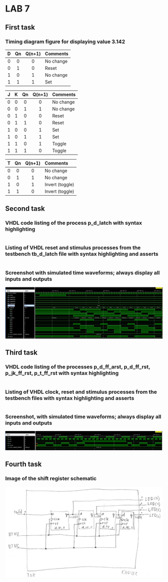 # LAB 7

## First task

### Timing diagram figure for displaying value 3.142

   | **D** | **Qn** | **Q(n+1)** | **Comments** |
   | :-: | :-: | :-: | :-- |
   | 0 | 0 | 0 | No change |
   | 0 | 1 | 0 | Reset |
   | 1 | 0 | 1 | No change |
   | 1 | 1 | 1 | Set |

   | **J** | **K** | **Qn** | **Q(n+1)** | **Comments** |
   | :-: | :-: | :-: | :-: | :-- |
   | 0 | 0 | 0 | 0 | No change |
   | 0 | 0 | 1 | 1 | No change |
   | 0 | 1 | 0 | 0 | Reset |
   | 0 | 1 | 1 | 0 | Reset |
   | 1 | 0 | 0 | 1 | Set |
   | 1 | 0 | 1 | 1 | Set |
   | 1 | 1 | 0 | 1 | Toggle |
   | 1 | 1 | 1 | 0 | Toggle |

   | **T** | **Qn** | **Q(n+1)** | **Comments** |
   | :-: | :-: | :-: | :-- |
   | 0 | 0 | 0 | No change |
   | 0 | 1 | 1 | No change |
   | 1 | 0 | 1 | Invert (toggle) |
   | 1 | 1 | 0 | Invert (toggle) |

## Second task

### VHDL code listing of the process p_d_latch with syntax highlighting

```vhdl

```

### Listing of VHDL reset and stimulus processes from the testbench tb_d_latch file with syntax highlighting and asserts

```vhdl

```

### Screenshot with simulated time waveforms; always display all inputs and outputs

![simulated time waveforms](Images/waveform.JPG)

## Third task

### VHDL code listing of the processes p_d_ff_arst, p_d_ff_rst, p_jk_ff_rst, p_t_ff_rst with syntax highlighting

```vhdl

```

### Listing of VHDL clock, reset and stimulus processes from the testbench files with syntax highlighting and asserts

```vhdl

```

### Screenshot, with simulated time waveforms; always display all inputs and outputs

![simulated time waveforms](Images/waveform1.JPG)

## Fourth task

### Image of the shift register schematic

![schema of shift register](Images/schema.JPG)
